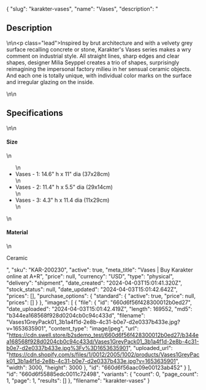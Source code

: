 {
  "slug": "karakter-vases",
  "name": "Vases",
  "description": "<h2>Description</h2>\n<!-- split -->\n<p class=\"lead\">Inspired by brut architecture and with a velvety grey surface recalling concrete or stone, Karakter's Vases series makes a wry comment on industrial style. All straight lines, sharp edges and clear shapes, designer Milia Seyppel creates a trio of shapes, surprisingly reimagining the impersonal factory milieu in her sensual ceramic objects. And each one is totally unique, with individual color marks on the surface and irregular glazing on the inside. </p>\n<!-- split -->\n<h2>Specifications</h2>\n<!-- split -->\n<h4>Size</h4>\n<ul>\n<li>Vases - 1: 14.6\" h x 11\" dia (37x28cm)</li>\n<li>Vases - 2: 11.4\" h x 5.5\" dia (29x14cm)</li>\n<li>Vases - 3: 4.3\" h x 11.4 dia (11x29cm)</li>\n</ul>\n<h4>Material</h4>\n<p><span>Ceramic</span></p>",
  "sku": "KAR-200230",
  "active": true,
  "meta_title": "Vases | Buy Karakter online at A+R",
  "price": null,
  "currency": "USD",
  "type": "physical",
  "delivery": "shipment",
  "date_created": "2024-04-03T15:01:41.320Z",
  "stock_status": null,
  "date_updated": "2024-04-03T15:01:42.642Z",
  "prices": [],
  "purchase_options": {
    "standard": {
      "active": true,
      "price": null,
      "prices": []
    }
  },
  "images": [
    {
      "file": {
        "id": "660d6f56f428300012b0ed27",
        "date_uploaded": "2024-04-03T15:01:42.419Z",
        "length": 169552,
        "md5": "b344ea168568f928d0204cb0c94c433d",
        "filename": "Vases1GreyPack01_3b1a4f1d-2e8b-4c31-b0e7-d2e0337b433e.jpg?v=1653635901",
        "content_type": "image/jpeg",
        "url": "https://cdn.swell.store/b2sdemo_test/660d6f56f428300012b0ed27/b344ea168568f928d0204cb0c94c433d/Vases1GreyPack01_3b1a4f1d-2e8b-4c31-b0e7-d2e0337b433e.jpg%3Fv%3D1653635901",
        "uploaded_url": "https://cdn.shopify.com/s/files/1/0012/2005/1002/products/Vases1GreyPack01_3b1a4f1d-2e8b-4c31-b0e7-d2e0337b433e.jpg?v=1653635901",
        "width": 3000,
        "height": 3000
      },
      "id": "660d6f56aac09e00123ab452"
    }
  ],
  "id": "660d6f55885edc0011c72498",
  "variants": {
    "count": 0,
    "page_count": 1,
    "page": 1,
    "results": []
  },
  "filename": "karakter-vases"
}